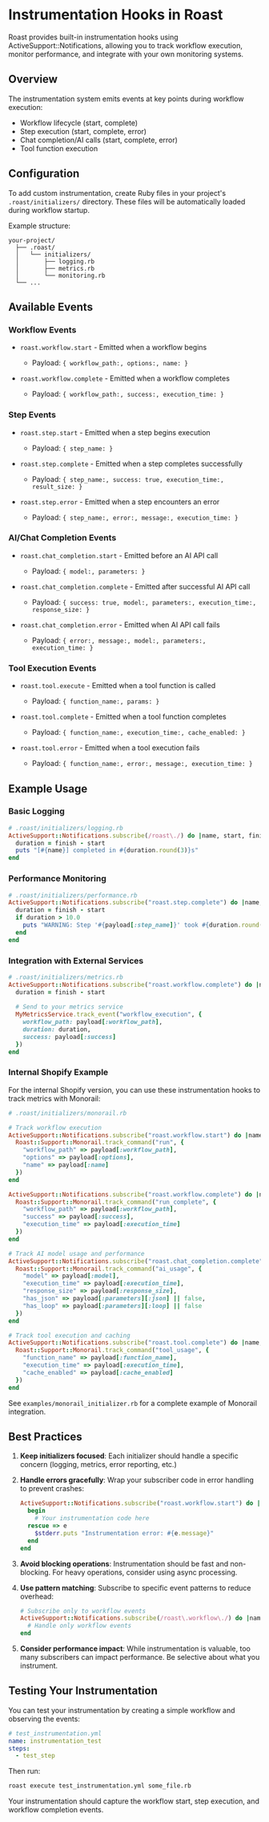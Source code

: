 # Instrumentation Hooks in Roast

Roast provides built-in instrumentation hooks using ActiveSupport::Notifications, allowing you to track workflow execution, monitor performance, and integrate with your own monitoring systems.

## Overview

The instrumentation system emits events at key points during workflow execution:

- Workflow lifecycle (start, complete)
- Step execution (start, complete, error)
- Chat completion/AI calls (start, complete, error)
- Tool function execution

## Configuration

To add custom instrumentation, create Ruby files in your project's `.roast/initializers/` directory. These files will be automatically loaded during workflow startup.

Example structure:
```
your-project/
  ├── .roast/
  │   └── initializers/
  │       ├── logging.rb
  │       ├── metrics.rb
  │       └── monitoring.rb
  └── ...
```

## Available Events

### Workflow Events

- `roast.workflow.start` - Emitted when a workflow begins
  - Payload: `{ workflow_path:, options:, name: }`
  
- `roast.workflow.complete` - Emitted when a workflow completes
  - Payload: `{ workflow_path:, success:, execution_time: }`

### Step Events

- `roast.step.start` - Emitted when a step begins execution
  - Payload: `{ step_name: }`
  
- `roast.step.complete` - Emitted when a step completes successfully
  - Payload: `{ step_name:, success: true, execution_time:, result_size: }`
  
- `roast.step.error` - Emitted when a step encounters an error
  - Payload: `{ step_name:, error:, message:, execution_time: }`

### AI/Chat Completion Events

- `roast.chat_completion.start` - Emitted before an AI API call
  - Payload: `{ model:, parameters: }`
  
- `roast.chat_completion.complete` - Emitted after successful AI API call
  - Payload: `{ success: true, model:, parameters:, execution_time:, response_size: }`
  
- `roast.chat_completion.error` - Emitted when AI API call fails
  - Payload: `{ error:, message:, model:, parameters:, execution_time: }`

### Tool Execution Events

- `roast.tool.execute` - Emitted when a tool function is called
  - Payload: `{ function_name:, params: }`

- `roast.tool.complete` - Emitted when a tool function completes
  - Payload: `{ function_name:, execution_time:, cache_enabled: }`
  
- `roast.tool.error` - Emitted when a tool execution fails
  - Payload: `{ function_name:, error:, message:, execution_time: }`

## Example Usage

### Basic Logging

```ruby
# .roast/initializers/logging.rb
ActiveSupport::Notifications.subscribe(/roast\./) do |name, start, finish, id, payload|
  duration = finish - start
  puts "[#{name}] completed in #{duration.round(3)}s"
end
```

### Performance Monitoring

```ruby
# .roast/initializers/performance.rb
ActiveSupport::Notifications.subscribe("roast.step.complete") do |name, start, finish, id, payload|
  duration = finish - start
  if duration > 10.0
    puts "WARNING: Step '#{payload[:step_name]}' took #{duration.round(1)}s"
  end
end
```

### Integration with External Services

```ruby
# .roast/initializers/metrics.rb
ActiveSupport::Notifications.subscribe("roast.workflow.complete") do |name, start, finish, id, payload|
  duration = finish - start
  
  # Send to your metrics service
  MyMetricsService.track_event("workflow_execution", {
    workflow_path: payload[:workflow_path],
    duration: duration,
    success: payload[:success]
  })
end
```

### Internal Shopify Example

For the internal Shopify version, you can use these instrumentation hooks to track metrics with Monorail:

```ruby
# .roast/initializers/monorail.rb

# Track workflow execution
ActiveSupport::Notifications.subscribe("roast.workflow.start") do |name, start, finish, id, payload|
  Roast::Support::Monorail.track_command("run", {
    "workflow_path" => payload[:workflow_path],
    "options" => payload[:options],
    "name" => payload[:name]
  })
end

ActiveSupport::Notifications.subscribe("roast.workflow.complete") do |name, start, finish, id, payload|
  Roast::Support::Monorail.track_command("run_complete", {
    "workflow_path" => payload[:workflow_path],
    "success" => payload[:success],
    "execution_time" => payload[:execution_time]
  })
end

# Track AI model usage and performance
ActiveSupport::Notifications.subscribe("roast.chat_completion.complete") do |name, start, finish, id, payload|
  Roast::Support::Monorail.track_command("ai_usage", {
    "model" => payload[:model],
    "execution_time" => payload[:execution_time],
    "response_size" => payload[:response_size],
    "has_json" => payload[:parameters][:json] || false,
    "has_loop" => payload[:parameters][:loop] || false
  })
end

# Track tool execution and caching
ActiveSupport::Notifications.subscribe("roast.tool.complete") do |name, start, finish, id, payload|
  Roast::Support::Monorail.track_command("tool_usage", {
    "function_name" => payload[:function_name],
    "execution_time" => payload[:execution_time],
    "cache_enabled" => payload[:cache_enabled]
  })
end
```

See `examples/monorail_initializer.rb` for a complete example of Monorail integration.

## Best Practices

1. **Keep initializers focused**: Each initializer should handle a specific concern (logging, metrics, error reporting, etc.)

2. **Handle errors gracefully**: Wrap your subscriber code in error handling to prevent crashes:
   ```ruby
   ActiveSupport::Notifications.subscribe("roast.workflow.start") do |name, start, finish, id, payload|
     begin
       # Your instrumentation code here
     rescue => e
       $stderr.puts "Instrumentation error: #{e.message}"
     end
   end
   ```

3. **Avoid blocking operations**: Instrumentation should be fast and non-blocking. For heavy operations, consider using async processing.

4. **Use pattern matching**: Subscribe to specific event patterns to reduce overhead:
   ```ruby
   # Subscribe only to workflow events
   ActiveSupport::Notifications.subscribe(/roast\.workflow\./) do |name, start, finish, id, payload|
     # Handle only workflow events
   end
   ```

5. **Consider performance impact**: While instrumentation is valuable, too many subscribers can impact performance. Be selective about what you instrument.

## Testing Your Instrumentation

You can test your instrumentation by creating a simple workflow and observing the events:

```yaml
# test_instrumentation.yml
name: instrumentation_test
steps:
  - test_step
```

Then run:
```bash
roast execute test_instrumentation.yml some_file.rb
```

Your instrumentation should capture the workflow start, step execution, and workflow completion events.